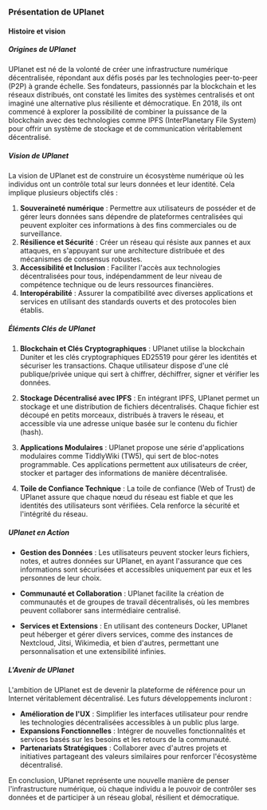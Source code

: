 ### Présentation de UPlanet

#### Histoire et vision

##### Origines de UPlanet

UPlanet est né de la volonté de créer une infrastructure numérique décentralisée, répondant aux défis posés par les technologies peer-to-peer (P2P) à grande échelle. Ses fondateurs, passionnés par la blockchain et les réseaux distribués, ont constaté les limites des systèmes centralisés et ont imaginé une alternative plus résiliente et démocratique. En 2018, ils ont commencé à explorer la possibilité de combiner la puissance de la blockchain avec des technologies comme IPFS (InterPlanetary File System) pour offrir un système de stockage et de communication véritablement décentralisé.

##### Vision de UPlanet

La vision de UPlanet est de construire un écosystème numérique où les individus ont un contrôle total sur leurs données et leur identité. Cela implique plusieurs objectifs clés :

1. **Souveraineté numérique** : Permettre aux utilisateurs de posséder et de gérer leurs données sans dépendre de plateformes centralisées qui peuvent exploiter ces informations à des fins commerciales ou de surveillance.
2. **Résilience et Sécurité** : Créer un réseau qui résiste aux pannes et aux attaques, en s'appuyant sur une architecture distribuée et des mécanismes de consensus robustes.
3. **Accessibilité et Inclusion** : Faciliter l'accès aux technologies décentralisées pour tous, indépendamment de leur niveau de compétence technique ou de leurs ressources financières.
4. **Interopérabilité** : Assurer la compatibilité avec diverses applications et services en utilisant des standards ouverts et des protocoles bien établis.

##### Éléments Clés de UPlanet

1. **Blockchain et Clés Cryptographiques** : UPlanet utilise la blockchain Duniter et les clés cryptographiques ED25519 pour gérer les identités et sécuriser les transactions. Chaque utilisateur dispose d'une clé publique/privée unique qui sert à chiffrer, déchiffrer, signer et vérifier les données.

2. **Stockage Décentralisé avec IPFS** : En intégrant IPFS, UPlanet permet un stockage et une distribution de fichiers décentralisés. Chaque fichier est découpé en petits morceaux, distribués à travers le réseau, et accessible via une adresse unique basée sur le contenu du fichier (hash).

3. **Applications Modulaires** : UPlanet propose une série d'applications modulaires comme TiddlyWiki (TW5), qui sert de bloc-notes programmable. Ces applications permettent aux utilisateurs de créer, stocker et partager des informations de manière décentralisée.

4. **Toile de Confiance Technique** : La toile de confiance (Web of Trust) de UPlanet assure que chaque nœud du réseau est fiable et que les identités des utilisateurs sont vérifiées. Cela renforce la sécurité et l'intégrité du réseau.

##### UPlanet en Action

- **Gestion des Données** : Les utilisateurs peuvent stocker leurs fichiers, notes, et autres données sur UPlanet, en ayant l'assurance que ces informations sont sécurisées et accessibles uniquement par eux et les personnes de leur choix.

- **Communauté et Collaboration** : UPlanet facilite la création de communautés et de groupes de travail décentralisés, où les membres peuvent collaborer sans intermédiaire centralisé.

- **Services et Extensions** : En utilisant des conteneurs Docker, UPlanet peut héberger et gérer divers services, comme des instances de Nextcloud, Jitsi, Wikimedia, et bien d'autres, permettant une personnalisation et une extensibilité infinies.

##### L'Avenir de UPlanet

L'ambition de UPlanet est de devenir la plateforme de référence pour un Internet véritablement décentralisé. Les futurs développements incluront :

- **Amélioration de l'UX** : Simplifier les interfaces utilisateur pour rendre les technologies décentralisées accessibles à un public plus large.
- **Expansions Fonctionnelles** : Intégrer de nouvelles fonctionnalités et services basés sur les besoins et les retours de la communauté.
- **Partenariats Stratégiques** : Collaborer avec d'autres projets et initiatives partageant des valeurs similaires pour renforcer l'écosystème décentralisé.

En conclusion, UPlanet représente une nouvelle manière de penser l'infrastructure numérique, où chaque individu a le pouvoir de contrôler ses données et de participer à un réseau global, résilient et démocratique.
